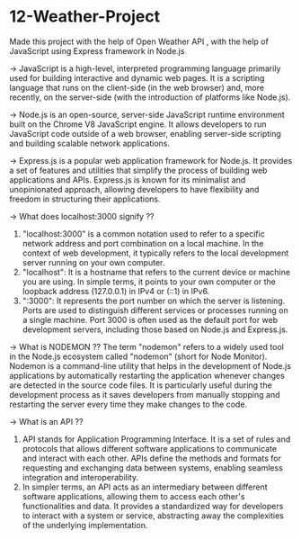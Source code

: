 # 12-Weather-Project
Made this project with the help of Open Weather API , with the help of JavaScript using Express framework in Node.js

-> JavaScript is a high-level, interpreted programming language primarily used for building interactive and dynamic web pages. It is a scripting language that runs on the client-side (in the web browser) and, more recently, on the server-side (with the introduction of platforms like Node.js).

-> Node.js is an open-source, server-side JavaScript runtime environment built on the Chrome V8 JavaScript engine. It allows developers to run JavaScript code outside of a web browser, enabling server-side scripting and building scalable network applications.

-> Express.js is a popular web application framework for Node.js. It provides a set of features and utilities that simplify the process of building web applications and APIs. Express.js is known for its minimalist and unopinionated approach, allowing developers to have flexibility and freedom in structuring their applications.

-> What does localhost:3000 signify ??
1. "localhost:3000" is a common notation used to refer to a specific network address and port combination on a local machine. In the context of web development, it typically refers to the local development server running on your own computer.
2. "localhost": It is a hostname that refers to the current device or machine you are using. In simple terms, it points to your own computer or the loopback address (127.0.0.1) in IPv4 or (::1) in IPv6.
3. ":3000": It represents the port number on which the server is listening. Ports are used to distinguish different services or processes running on a single machine. Port 3000 is often used as the default port for web development servers, including those based on Node.js and Express.js.

-> What is NODEMON ??
The term "nodemon" refers to a widely used tool in the Node.js ecosystem called "nodemon" (short for Node Monitor). Nodemon is a command-line utility that helps in the development of Node.js applications by automatically restarting the application whenever changes are detected in the source code files. It is particularly useful during the development process as it saves developers from manually stopping and restarting the server every time they make changes to the code.

-> What is an API ??
1. API stands for Application Programming Interface. It is a set of rules and protocols that allows different software applications to communicate and interact with each other. APIs define the methods and formats for requesting and exchanging data between systems, enabling seamless integration and interoperability.
2. In simpler terms, an API acts as an intermediary between different software applications, allowing them to access each other's functionalities and data. It provides a standardized way for developers to interact with a system or service, abstracting away the complexities of the underlying implementation.


